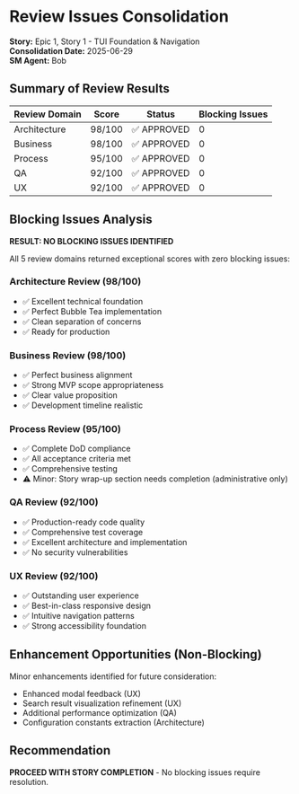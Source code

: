 # Review Issues Consolidation

**Story:** Epic 1, Story 1 - TUI Foundation & Navigation  
**Consolidation Date:** 2025-06-29  
**SM Agent:** Bob

## Summary of Review Results

| Review Domain | Score | Status | Blocking Issues |
|---------------|-------|--------|----------------|
| Architecture | 98/100 | ✅ APPROVED | 0 |
| Business | 98/100 | ✅ APPROVED | 0 |
| Process | 95/100 | ✅ APPROVED | 0 |
| QA | 92/100 | ✅ APPROVED | 0 |
| UX | 92/100 | ✅ APPROVED | 0 |

## Blocking Issues Analysis

**RESULT: NO BLOCKING ISSUES IDENTIFIED**

All 5 review domains returned exceptional scores with zero blocking issues:

### Architecture Review (98/100)
- ✅ Excellent technical foundation
- ✅ Perfect Bubble Tea implementation  
- ✅ Clean separation of concerns
- ✅ Ready for production

### Business Review (98/100)
- ✅ Perfect business alignment
- ✅ Strong MVP scope appropriateness
- ✅ Clear value proposition
- ✅ Development timeline realistic

### Process Review (95/100)
- ✅ Complete DoD compliance
- ✅ All acceptance criteria met
- ✅ Comprehensive testing
- ⚠️ Minor: Story wrap-up section needs completion (administrative only)

### QA Review (92/100)
- ✅ Production-ready code quality
- ✅ Comprehensive test coverage
- ✅ Excellent architecture and implementation
- ✅ No security vulnerabilities

### UX Review (92/100)
- ✅ Outstanding user experience
- ✅ Best-in-class responsive design
- ✅ Intuitive navigation patterns
- ✅ Strong accessibility foundation

## Enhancement Opportunities (Non-Blocking)

Minor enhancements identified for future consideration:
- Enhanced modal feedback (UX)
- Search result visualization refinement (UX)
- Additional performance optimization (QA)
- Configuration constants extraction (Architecture)

## Recommendation

**PROCEED WITH STORY COMPLETION** - No blocking issues require resolution.